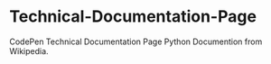 # Technical-Documentation-Page
CodePen Technical Documentation Page
Python Documention from Wikipedia.
